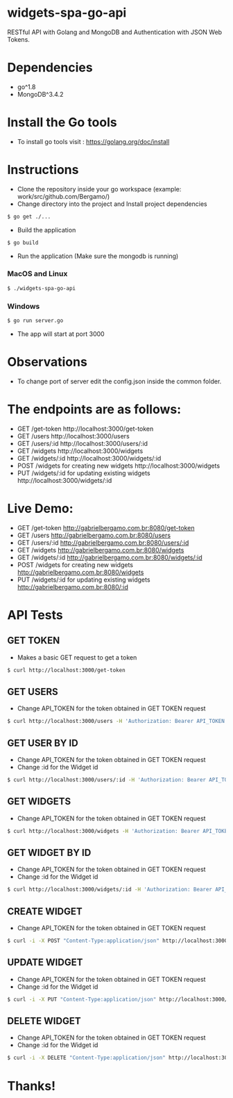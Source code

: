 # widgets-spa-go-api
RESTful API with Golang and MongoDB and Authentication with  JSON Web Tokens.

# Dependencies
- go^1.8
- MongoDB^3.4.2

# Install the Go tools
- To install go tools visit : https://golang.org/doc/install

# Instructions
- Clone the repository inside your go workspace (example: work/src/github.com/Bergamo/)
- Change directory into the project and Install project dependencies
```sh
$ go get ./...
```
- Build the application
```sh
$ go build
```
- Run the application (Make sure the mongodb is running)

### MacOS and Linux
```sh
$ ./widgets-spa-go-api
```
### Windows
```sh
$ go run server.go
```

- The app will start at port 3000

# Observations

- To change port of server edit the config.json inside the common folder.

# The endpoints are as follows:

- GET /get-token http://localhost:3000/get-token
- GET /users http://localhost:3000/users
- GET /users/:id http://localhost:3000/users/:id
- GET /widgets http://localhost:3000/widgets
- GET /widgets/:id http://localhost:3000/widgets/:id
- POST /widgets for creating new widgets http://localhost:3000/widgets
- PUT /widgets/:id for updating existing widgets http://localhost:3000/widgets/:id

# Live Demo:

- GET /get-token http://gabrielbergamo.com.br:8080/get-token
- GET /users http://gabrielbergamo.com.br:8080/users
- GET /users/:id http://gabrielbergamo.com.br:8080/users/:id
- GET /widgets http://gabrielbergamo.com.br:8080/widgets
- GET /widgets/:id http://gabrielbergamo.com.br:8080/widgets/:id
- POST /widgets for creating new widgets http://gabrielbergamo.com.br:8080/widgets
- PUT /widgets/:id for updating existing widgets http://gabrielbergamo.com.br:8080/:id

# API Tests

## GET TOKEN
- Makes a basic GET request to get a token

```sh
$ curl http://localhost:3000/get-token
```

## GET USERS
- Change API_TOKEN for the token obtained in GET TOKEN request
```sh
$ curl http://localhost:3000/users -H 'Authorization: Bearer API_TOKEN'
```

## GET USER BY ID
- Change API_TOKEN for the token obtained in GET TOKEN request
- Change :id for the Widget id
```sh
$ curl http://localhost:3000/users/:id -H 'Authorization: Bearer API_TOKEN'
```

## GET WIDGETS
- Change API_TOKEN for the token obtained in GET TOKEN request
```sh
$ curl http://localhost:3000/widgets -H 'Authorization: Bearer API_TOKEN'
```

## GET WIDGET BY ID
- Change API_TOKEN for the token obtained in GET TOKEN request
- Change :id for the Widget id
```sh
$ curl http://localhost:3000/widgets/:id -H 'Authorization: Bearer API_TOKEN'
```

## CREATE WIDGET
- Change API_TOKEN for the token obtained in GET TOKEN request
```sh
$ curl -i -X POST "Content-Type:application/json" http://localhost:3000/widgets -d '{"name":"teste post","color":"magenta","price":"3.80","inventory":23,"melts":true}' -H 'Authorization: Bearer API_TOKEN'
```

## UPDATE WIDGET
- Change API_TOKEN for the token obtained in GET TOKEN request
- Change :id for the Widget id
```sh
$ curl -i -X PUT "Content-Type:application/json" http://localhost:3000/widgets/:id -d '{"name":"teste","color":"magenta","price":"3.80","inventory":23,"melts":true}' -H 'Authorization: Bearer API_TOKEN'
```

## DELETE WIDGET
- Change API_TOKEN for the token obtained in GET TOKEN request
- Change :id for the Widget id
```sh
$ curl -i -X DELETE "Content-Type:application/json" http://localhost:3000/widgets/:id -H 'Authorization: Bearer API_TOKEN'
```

# Thanks!